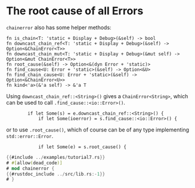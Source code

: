 # The root cause of all Errors

`chainerror` also has some helper methods:

~~~rust,ignore
fn is_chain<T: 'static + Display + Debug>(&self) -> bool
fn downcast_chain_ref<T: 'static + Display + Debug>(&self) -> Option<&ChainError<T>>
fn downcast_chain_mut<T: 'static + Display + Debug>(&mut self) -> Option<&mut ChainError<T>>
fn root_cause(&self) -> Option<&(dyn Error + 'static)>
fn find_cause<U: Error + 'static>(&self) -> Option<&U>
fn find_chain_cause<U: Error + 'static>(&self) -> Option<&ChainError<U>>
fn kind<'a>(&'a self) -> &'a T
~~~

Using `downcast_chain_ref::<String>()` gives a `ChainError<String>`, which can be used
to call `.find_cause::<io::Error>()`. 

~~~rust,ignore
        if let Some(s) = e.downcast_chain_ref::<String>() {
            if let Some(ioerror) = s.find_cause::<io::Error>() {
~~~

or to use `.root_cause()`, which of course can be of any type implementing `std::error::Error`.

~~~rust,ignore
            if let Some(e) = s.root_cause() {
~~~

~~~rust
{{#include ../examples/tutorial7.rs}}
# #[allow(dead_code)]
# mod chainerror {
{{#rustdoc_include ../src/lib.rs:-1}}
# }
~~~